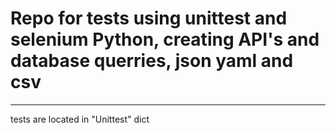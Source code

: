# Repo for tests using unittest and selenium Python, creating API's and database querries, json yaml and csv
<hr>
tests are located in "Unittest" dict <br>
